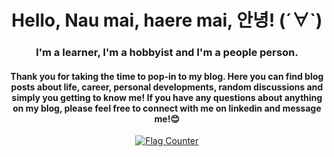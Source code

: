  <h1 style="text-align: center;"> Hello, Nau mai, haere mai,  안녕! (´∀`) </h1> 
 <h3 style="text-align: center;"> I'm a learner, I'm a hobbyist and I'm a people person.  </h3>  
 <h4 style="text-align: center;"> Thank you for taking the time to pop-in to my blog. Here you can find blog posts about life, career, personal developments, random discussions and simply you getting to know me! If you have any questions about anything on my blog, please feel free to connect with me on linkedin and message me!😊 </h4>  

<div align="center">
    <a href="https://info.flagcounter.com/xhAf">
        <img src="https://api.allorigins.win/raw?url=https://s01.flagcounter.com/count2/xhAf/bg_FBD9FF/txt_000000/border_CBA5CC/columns_2/maxflags_10/viewers_0/labels_0/pageviews_0/flags_0/percent_0/" 
     alt="Flag Counter">

